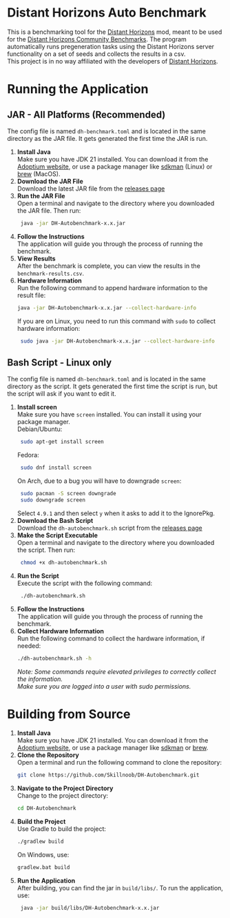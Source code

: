 # Distant Horizons Auto Benchmark
This is a benchmarking tool for the [Distant Horizons](https://modrinth.com/mod/distanthorizons) mod,
meant to be used for the [Distant Horizons Community Benchmarks](https://docs.google.com/spreadsheets/d/1lFO4bC4OhHHCC6eqGjNbNlcj6OotxNAJ4mKBT396Wx8/edit?gid=703766985#gid=703766985).
The program automatically runs pregeneration tasks using the Distant Horizons server functionality on a set of seeds and collects the results in a csv.\
This project is in no way affiliated with the developers of [Distant Horizons](https://modrinth.com/mod/distanthorizons).

# Running the Application

## JAR - All Platforms (Recommended)
The config file is named `dh-benchmark.toml` and is located in the same directory as the JAR file. It gets generated the first time the JAR is run.
1. **Install Java**\
   Make sure you have JDK 21 installed. You can download it from the [Adoptium website](https://adoptium.net/temurin/releases/?version=21), or use a package manager like [sdkman](https://sdkman.io/) (Linux) or [brew](https://brew.sh/) (MacOS).
2. **Download the JAR File**\
   Download the latest JAR file from the [releases page](https://github.com/Skillnoob/DH-Autobenchmark/releases)
3. **Run the JAR File**\
   Open a terminal and navigate to the directory where you downloaded the JAR file. Then run:
   ```bash
    java -jar DH-Autobenchmark-x.x.jar
   ```
4. **Follow the Instructions**\
   The application will guide you through the process of running the benchmark.
5. **View Results**\
   After the benchmark is complete, you can view the results in the `benchmark-results.csv`.
6. **Hardware Information**\
   Run the following command to append hardware information to the result file:
    ```bash
    java -jar DH-Autobenchmark-x.x.jar --collect-hardware-info
    ```
   If you are on Linux, you need to run this command with `sudo` to collect hardware information:
   ```bash
    sudo java -jar DH-Autobenchmark-x.x.jar --collect-hardware-info
   ```

## Bash Script - Linux only
The config file is named `dh-benchmark.toml` and is located in the same directory as the script. It gets generated the first time the script is run, but the script will ask if you want to edit it.
1. **Install screen**\
   Make sure you have `screen` installed. You can install it using your package manager.\
   Debian/Ubuntu:
   ```bash
    sudo apt-get install screen
   ```
   Fedora:
   ```bash
    sudo dnf install screen
   ```
   On Arch, due to a bug you will have to downgrade `screen`:
    ```bash
     sudo pacman -S screen downgrade
     sudo downgrade screen
    ```
   Select `4.9.1` and then select `y` when it asks to add it to the IgnorePkg.
2. **Download the Bash Script**\
   Download the `dh-autobenchmark.sh` script from
   the [releases page](https://github.com/Skillnoob/DH-Autobenchmark/releases)
3. **Make the Script Executable**\
   Open a terminal and navigate to the directory where you downloaded the script. Then run:
   ```bash
    chmod +x dh-autobenchmark.sh
   ```
4. **Run the Script**\
   Execute the script with the following command:
    ```bash
     ./dh-autobenchmark.sh
    ```
5. **Follow the Instructions**\
   The application will guide you through the process of running the benchmark.
6. **Collect Hardware Information**\
   Run the following command to collect the hardware information, if needed:
   ```bash
   ./dh-autobenchmark.sh -h
    ```
   *Note: Some commands require elevated privileges to correctly collect the information.\
            Make sure you are logged into a user with sudo permissions.*
# Building from Source

1. **Install Java**\
   Make sure you have JDK 21 installed. You can download it from the [Adoptium website](https://adoptium.net/temurin/releases/?version=21), or use a package manager like [sdkman](https://sdkman.io/) or [brew](https://brew.sh/).
2. **Clone the Repository**\
   Open a terminal and run the following command to clone the repository:
   ```bash
   git clone https://github.com/Skillnoob/DH-Autobenchmark.git
   ```
3. **Navigate to the Project Directory**\
   Change to the project directory:
   ```bash
   cd DH-Autobenchmark
   ```
4. **Build the Project**\
   Use Gradle to build the project:
   ```bash
   ./gradlew build
   ```
   On Windows, use:
   ```cmd
   gradlew.bat build
   ```
5. **Run the Application**\
   After building, you can find the jar in `build/libs/`. To run the application, use:
   ```bash
    java -jar build/libs/DH-Autobenchmark-x.x.jar
   ```

